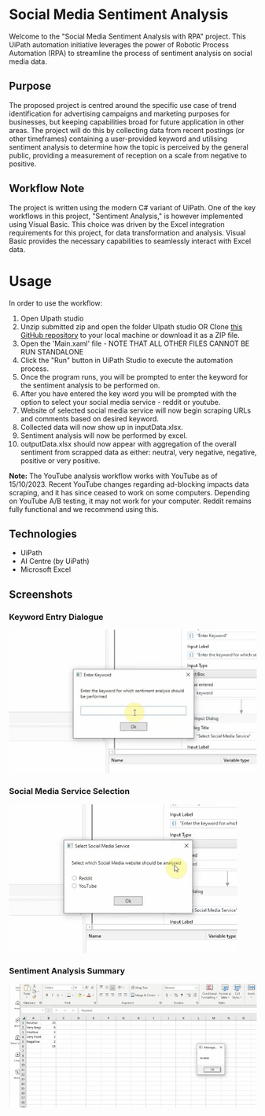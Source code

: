 # Social Media Sentiment Analysis

Welcome to the "Social Media Sentiment Analysis with RPA" project. This UiPath automation initiative leverages the power of Robotic Process Automation (RPA) to streamline the process of sentiment analysis on social media data.

## Purpose
The proposed project is centred around the specific use case of trend identification for advertising campaigns and marketing purposes for businesses, but keeping capabilities broad for future application in other areas. The project will do this by collecting data from recent postings (or other timeframes) containing a user-provided keyword and utilising sentiment analysis to determine how the topic is perceived by the general public, providing a measurement of reception on a scale from negative to positive.

## Workflow Note
The project is written using the modern C# variant of UiPath. One of the key workflows in this project, "Sentiment Analysis," is however implemented using Visual Basic. This choice was driven by the Excel integration requirements for this project, for data transformation and analysis. Visual Basic provides the necessary capabilities to seamlessly interact with Excel data.

# Usage
In order to use the workflow:

1. Open UIpath studio
2. Unzip submitted zip and open the folder UIpath studio OR Clone [this GitHub repository](https://github.com/samanthamebius/social-media-analysis) to your local machine or download it as a ZIP file.
3. Open the 'Main.xaml' file - NOTE THAT ALL OTHER FILES CANNOT BE RUN STANDALONE
4. Click the "Run" button in UiPath Studio to execute the automation process.
5. Once the program runs, you will be prompted to enter the keyword for the sentiment analysis to be performed on.
6. After you have entered the key word you will be prompted with the option to select your social media service - reddit or youtube.
7. Website of selected social media service will now begin scraping URLs and comments based on desired keyword.
8. Collected data will now show up in inputData.xlsx.
9. Sentiment analysis will now be performed by excel.
10. outputData.xlsx should now appear with aggregation of the overall sentiment from scrapped data as either: neutral, very negative, negative, positive or very positive.

**Note:** The YouTube analysis workflow works with YouTube as of 15/10/2023. Recent YouTube changes regarding ad-blocking impacts data scraping, and it has since ceased to work on some computers. Depending on YouTube A/B testing, it may not work for your computer. Reddit remains fully functional and we recommend using this.
 
## Technologies
* UiPath
* AI Centre (by UiPath)
* Microsoft Excel

## Screenshots
### Keyword Entry Dialogue
![Keyword Entry Dialogue](/image.png)

### Social Media Service Selection
![Select Social Media Service](/image-1.png)

### Sentiment Analysis Summary
![Sentiment Analysis Summary](/image-2.png)